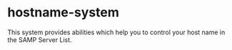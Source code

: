 # hostname-system
This system provides abilities which help you to control your host name in the SAMP Server List.
